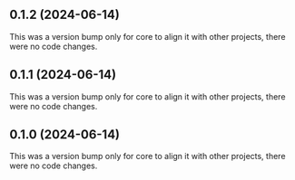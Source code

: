 ## 0.1.2 (2024-06-14)

This was a version bump only for core to align it with other projects, there were no code changes.

## 0.1.1 (2024-06-14)

This was a version bump only for core to align it with other projects, there were no code changes.

## 0.1.0 (2024-06-14)

This was a version bump only for core to align it with other projects, there were no code changes.